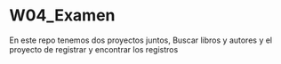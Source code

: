 # W04_Examen
En este repo tenemos dos proyectos juntos, Buscar libros y autores y el proyecto de registrar y encontrar los registros

